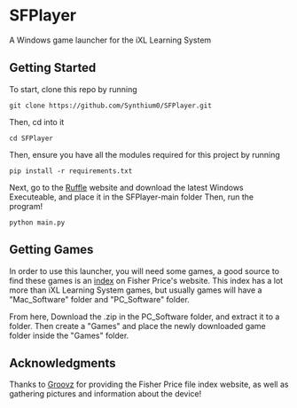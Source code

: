 # SFPlayer
A Windows game launcher for the iXL Learning System
## Getting Started
To start, clone this repo by running
```
git clone https://github.com/Synthium0/SFPlayer.git
```
Then, cd into it
```
cd SFPlayer
```
Then, ensure you have all the modules required for this project by running
```
pip install -r requirements.txt
```
Next, go to the [Ruffle](https://ruffle.rs/) website and download the latest Windows Executeable, and place it in the SFPlayer-main folder
Then, run the program!
```
python main.py
```
## Getting Games
In order to use this launcher, you will need some games, a good source to find these games is an [index](https://fpconnect.fisher-price.com/dssupdate/) on Fisher Price's website. This index has a lot more than iXL Learning System games, but usually games will have a "Mac_Software" folder and "PC_Software" folder.

From here, Download the .zip in the PC_Software folder, and extract it to a folder. Then create a "Games" and place the newly downloaded game folder inside the "Games" folder.
## Acknowledgments
Thanks to [Groovz](https://www.youtube.com/channel/UCqcXpzBPk5JbYmW92IHBg3A) for providing the Fisher Price file index website, as well as gathering pictures and information about the device!
